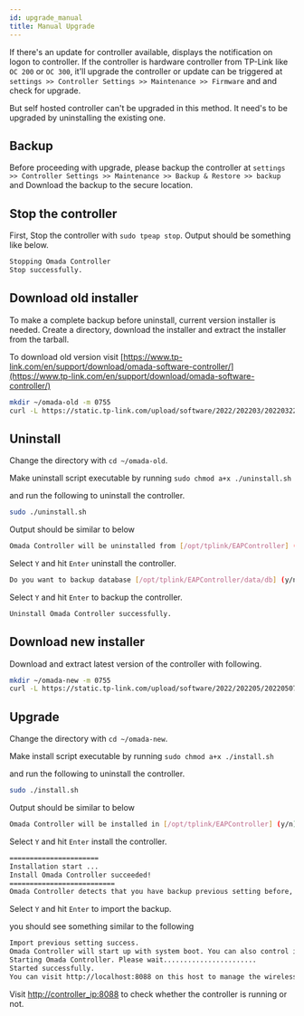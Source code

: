 ```yaml
---
id: upgrade_manual
title: Manual Upgrade
---
```


If there's an update for controller available, displays the notification on logon to controller. If the controller is hardware controller from TP-Link like `OC 200` or `OC 300`, it'll upgrade the controller or update can be triggered at `settings >> Controller Settings >> Maintenance >> Firmware` and and check for upgrade.

But self hosted controller can't be upgraded in this method. It need's to be upgraded by uninstalling the existing one.

## Backup

Before proceeding with upgrade, please backup the controller at `settings >> Controller Settings >> Maintenance >> Backup & Restore >> backup` and Download the backup to the secure location.

## Stop the controller

First, Stop the controller with `sudo tpeap stop`. Output should be something like below.

```bash
Stopping Omada Controller
Stop successfully.
```

## Download old installer

To make a complete backup before uninstall, current version installer is needed. Create a directory, download the installer and extract the installer from the tarball.

To download old version visit [https://www.tp-link.com/en/support/download/omada-software-controller/](https://www.tp-link.com/en/support/download/omada-software-controller/)

```bash
mkdir ~/omada-old -m 0755
curl -L https://static.tp-link.com/upload/software/2022/202203/20220322/Omada_SDN_Controller_v5.1.7_Linux_x64.tar.gz | tar -xz -C ~/omada-old/ --strip-components=1
```

## Uninstall

Change the directory with `cd ~/omada-old`.

Make uninstall script executable by running `sudo chmod a+x ./uninstall.sh`

and run the following to uninstall the controller.

```bash
sudo ./uninstall.sh
```

Output should be similar to below

```bash
Omada Controller will be uninstalled from [/opt/tplink/EAPController] (y/n): 
```

Select `Y` and hit `Enter` uninstall the controller.

```bash
Do you want to backup database [/opt/tplink/EAPController/data/db] (y/n): 
```

Select `Y` and hit `Enter` to backup the controller.

```bash
Uninstall Omada Controller successfully.
```

## Download new installer

Download and extract latest version of the controller with following.

```bash
mkdir ~/omada-new -m 0755
curl -L https://static.tp-link.com/upload/software/2022/202205/20220507/Omada_SDN_Controller_v5.3.1_Linux_x64.tar.gz | tar -xz -C ~/omada-new/ --strip-components=1
```

## Upgrade

Change the directory with `cd ~/omada-new`.

Make install script executable by running `sudo chmod a+x ./install.sh`

and run the following to uninstall the controller.

```bash
sudo ./install.sh
```

Output should be similar to below

```bash
Omada Controller will be installed in [/opt/tplink/EAPController] (y/n):
```

Select `Y` and hit `Enter` install the controller.

```bash
======================
Installation start ...
Install Omada Controller succeeded!
==========================
Omada Controller detects that you have backup previous setting before, will you import it (y/n):
```

Select `Y` and hit `Enter` to import the backup.

you should see something similar to the following

```bash
Import previous setting success.
Omada Controller will start up with system boot. You can also control it by [/usr/bin/tpeap].
Starting Omada Controller. Please wait.......................
Started successfully.
You can visit http://localhost:8088 on this host to manage the wireless network.
```

Visit [http://controller_ip:8088](http://controller_ip:8088) to check whether the controller is running or not.
